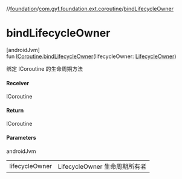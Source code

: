 //[foundation](../../index.md)/[com.gyf.foundation.ext.coroutine](index.md)/[bindLifecycleOwner](bind-lifecycle-owner.md)

# bindLifecycleOwner

[androidJvm]\
fun [ICoroutine](-i-coroutine/index.md).[bindLifecycleOwner](bind-lifecycle-owner.md)(lifecycleOwner: [LifecycleOwner](https://developer.android.com/reference/kotlin/androidx/lifecycle/LifecycleOwner.html))

绑定 ICoroutine 的生命周期方法

#### Receiver

ICoroutine

#### Return

ICoroutine

#### Parameters

androidJvm

| | |
|---|---|
| lifecycleOwner | LifecycleOwner 生命周期所有者 |